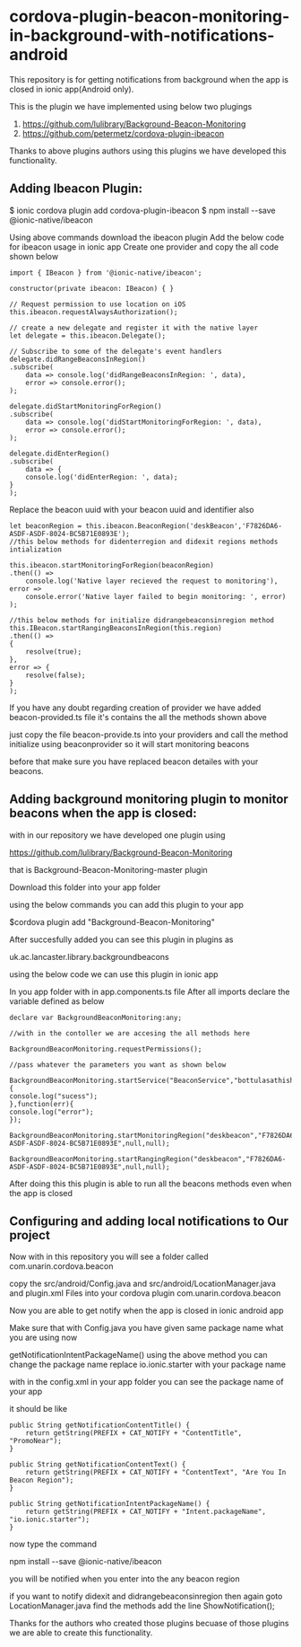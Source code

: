 # cordova-plugin-beacon-monitoring-in-background-with-notifications-android

This repository is for getting notifications from background when the app is closed in ionic app(Android only).


This is the plugin we have implemented using below two plugings

1. https://github.com/lulibrary/Background-Beacon-Monitoring
2. https://github.com/petermetz/cordova-plugin-ibeacon

Thanks to above plugins authors using this plugins we have developed this functionality.


## Adding Ibeacon Plugin:


$ ionic cordova plugin add cordova-plugin-ibeacon
$ npm install --save @ionic-native/ibeacon

Using above commands download the ibeacon plugin
Add the below code for ibeacon usage in ionic app
Create one provider and copy the all code shown below

```
import { IBeacon } from '@ionic-native/ibeacon';

constructor(private ibeacon: IBeacon) { }

// Request permission to use location on iOS
this.ibeacon.requestAlwaysAuthorization();

// create a new delegate and register it with the native layer
let delegate = this.ibeacon.Delegate();

// Subscribe to some of the delegate's event handlers
delegate.didRangeBeaconsInRegion()
.subscribe(
	data => console.log('didRangeBeaconsInRegion: ', data),
	error => console.error();
);

delegate.didStartMonitoringForRegion()
.subscribe(
	data => console.log('didStartMonitoringForRegion: ', data),
	error => console.error();
);

delegate.didEnterRegion()
.subscribe(
	data => {
	console.log('didEnterRegion: ', data);
}
);
```

Replace the beacon uuid with your beacon uuid and identifier also

```
let beaconRegion = this.ibeacon.BeaconRegion('deskBeacon','F7826DA6-ASDF-ASDF-8024-BC5B71E0893E');
//this below methods for didenterregion and didexit regions methods intialization

this.ibeacon.startMonitoringForRegion(beaconRegion)
.then(() =>
	console.log('Native layer recieved the request to monitoring'),
error =>
	console.error('Native layer failed to begin monitoring: ', error)
);

//this below methods for initialize didrangebeaconsinregion method
this.IBeacon.startRangingBeaconsInRegion(this.region)
.then(() =>
{
	resolve(true);
},
error => {
	resolve(false);
}
);
```

<p>
	If you have any doubt regarding creation of provider we have added beacon-provided.ts file it's contains the all the methods shown above
</p>
<p>
just copy the file beacon-provide.ts into your providers and call the method initialize using beaconprovider so it will start monitoring beacons
	</p>
<p>	
	
before that make sure you have replaced beacon detailes with your beacons.
</p>

## Adding background monitoring plugin to monitor beacons when the app is closed:


with in our repository we have developed one plugin using

https://github.com/lulibrary/Background-Beacon-Monitoring

that is Background-Beacon-Monitoring-master plugin

Download this folder into your app folder


using the below commands you can add this plugin to your app

$cordova plugin add "Background-Beacon-Monitoring"

After succesfully added you can see this plugin in plugins as

uk.ac.lancaster.library.backgroundbeacons


using the below code we can use this plugin in ionic app


In you app folder with in app.components.ts file
After all imports declare the variable defined as below

```
declare var BackgroundBeaconMonitoring:any;

//with in the contoller we are accesing the all methods here

BackgroundBeaconMonitoring.requestPermissions();

//pass whatever the parameters you want as shown below

BackgroundBeaconMonitoring.startService("BeaconService","bottulasathishbr.com","Ab1010","https//www.avantasy.com","v2",true,function(){
console.log("sucess");
},function(err){
console.log("error");
});

BackgroundBeaconMonitoring.startMonitoringRegion("deskbeacon","F7826DA6-ASDF-ASDF-8024-BC5B71E0893E",null,null);

BackgroundBeaconMonitoring.startRangingRegion("deskbeacon","F7826DA6-ASDF-ASDF-8024-BC5B71E0893E",null,null);
```
After doing this this plugin is able to run all the beacons methods even when the app is closed



## Configuring and adding local notifications to Our project


Now with in this repository you will see a folder called 
com.unarin.cordova.beacon

copy the src/android/Config.java and src/android/LocationManager.java and plugin.xml Files into your cordova plugin com.unarin.cordova.beacon


Now you are able to get notify when the app is closed in ionic android app

Make sure that with Config.java you have given same package name what you are using now 

getNotificationIntentPackageName()
using the above method you can change the package name
replace io.ionic.starter with your package name


with in the config.xml in your app folder you can see the package name of your app

it should be like

<widget id="com.ionicframework.appname" version="0.0.1" xmlns="http://www.w3.org/ns/widgets" xmlns:cdv="http://cordova.apache.org/ns/1.0"> 


	public String getNotificationContentTitle() {
		return getString(PREFIX + CAT_NOTIFY + "ContentTitle", "PromoNear");
	}

	public String getNotificationContentText() {
		return getString(PREFIX + CAT_NOTIFY + "ContentText", "Are You In Beacon Region");
	}

	public String getNotificationIntentPackageName() {
		return getString(PREFIX + CAT_NOTIFY + "Intent.packageName", "io.ionic.starter");
	}

now type the command 

npm install --save @ionic-native/ibeacon

you will be notified when you enter into the any beacon region 

if you want to notify didexit and didrangebeaconsinregion then again goto LocationManager.java find the methods add the line ShowNotification();



Thanks for the authors who created those plugins becuase of those plugins we are able to create this functionality.	





